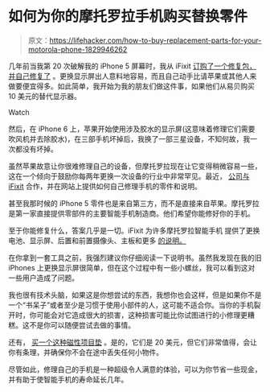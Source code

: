 # 如何为你的摩托罗拉手机购买替换零件

> 原文：<https://lifehacker.com/how-to-buy-replacement-parts-for-your-motorola-phone-1829946262>

几年前当我第 20 次破解我的 iPhone 5 屏幕时，我从 iFixit [订购了一个修复包，并自己修复了](https://www.popularmechanics.com/technology/gadgets/how-to/a11348/i-fixed-my-broken-iphone-screen-and-you-should-too-17250663/) 。更换显示屏出人意料地容易，而且自己动手比请苹果或其他人来做要便宜得多。如此简单，我开始为我的朋友们做这件事，如果他们从易贝购买 10 美元的替代显示器。

Watch

然后，在 iPhone 6 上，苹果开始使用涉及胶水的显示屏(这意味着修理它们需要吹风机并去除胶水)，在三部手机坏掉后，我换了一部三星设备，不知何故，我一次都没有坏掉。

虽然苹果故意让你很难修理自己的设备，但摩托罗拉现在让它变得稍微容易一些，这在一个倾向于鼓励你每两年更换一次设备的行业中非常罕见。最近， [公司与 iFixit](https://ifixit.org/blog/11644/motorola-ifixit-partnership/) 合作，并在网站上提供如何自己修理手机的零件和说明。

甚至我那时候的 iPhone 5 零件也是来自第三方，而不是直接来自苹果。摩托罗拉是第一家直接提供零部件的主要智能手机制造商。他们希望你能修好你的手机。

至于你能修复什么，答案几乎是一切。iFixit 为许多摩托罗拉智能手机 提供了更换电池、显示屏、后置和前置摄像头、主板和更多 [的说明。](https://www.ifixit.com/Search?query=motorola&doctype=product&c-doctype_namespace=product)

在你拿到一套工具之前，我强烈建议你仔细阅读一下说明书。虽然我发现在我的旧 iPhones 上更换显示屏很简单，但在这个过程中有一些小螺丝，我可以看到这对一些用户造成了问题。

我也很有技术头脑，如果这是你想尝试的东西，我想你也会这样，但是如果你不是一个“书呆子”或者至少是习惯于使用小部件的人，这可能不适合你。当你的手机裂开时，你可能会对它造成很大的损害，这种损害可能比你试图进行的小修理更糟糕。这不是你可以随便尝试去做的事情。

还有， [买一个这种磁性项目垫](https://www.ifixit.com/Store/Tools/Magnetic-Project-Mat/IF145-167-4) 。是的，它们是 20 美元，但它们非常值得，会让你有条理，并确保你不会在途中丢失任何小物件。

尽管如此，修理自己的手机是一种超级令人满意的体验，可以为你节省一些现金，并有助于使智能手机的寿命延长几年。